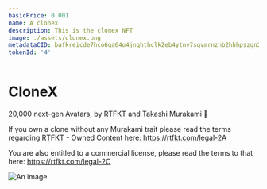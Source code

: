 ```yaml
---
basicPrice: 0.001
name: A clonex
description: This is the clonex NFT
image: ./assets/clonex.png
metadataCID: bafkreicde7hco6ga64o4jnqhthclk2eb4ytny7sgvmrnznb2hhhpszgn24
tokenId: '4'
---
```


# CloneX

20,000 next-gen Avatars, by RTFKT and Takashi Murakami 🌸

If you own a clone without any Murakami trait please read the terms regarding RTFKT - Owned Content here: <https://rtfkt.com/legal-2A>

You are also entitled to a commercial license, please read the terms to that here: <https://rtfkt.com/legal-2C>

![An image](./assets/clonex.png)
